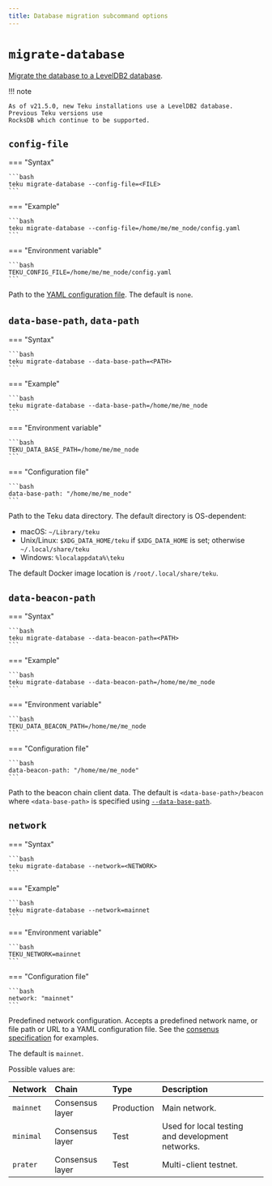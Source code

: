 ```yaml
---
title: Database migration subcommand options
---
```


# `migrate-database`

[Migrate the database to a LevelDB2 database](../../../HowTo/Migrate-Database.md).

!!! note

    As of v21.5.0, new Teku installations use a LevelDB2 database. Previous Teku versions use
    RocksDB which continue to be supported.

## `config-file`

=== "Syntax"

    ```bash
    teku migrate-database --config-file=<FILE>
    ```

=== "Example"

    ```bash
    teku migrate-database --config-file=/home/me/me_node/config.yaml
    ```

=== "Environment variable"

    ```bash
    TEKU_CONFIG_FILE=/home/me/me_node/config.yaml
    ```

Path to the [YAML configuration file](../../../HowTo/Configure/Use-Configuration-File.md).
The default is `none`.

## `data-base-path`, `data-path`

=== "Syntax"

    ```bash
    teku migrate-database --data-base-path=<PATH>
    ```

=== "Example"

    ```bash
    teku migrate-database --data-base-path=/home/me/me_node
    ```

=== "Environment variable"

    ```bash
    TEKU_DATA_BASE_PATH=/home/me/me_node
    ```

=== "Configuration file"

    ```bash
    data-base-path: "/home/me/me_node"
    ```

Path to the Teku data directory. The default directory is OS-dependent:

* macOS: `~/Library/teku`
* Unix/Linux: `$XDG_DATA_HOME/teku` if `$XDG_DATA_HOME` is set; otherwise `~/.local/share/teku`
* Windows: `%localappdata%\teku`

The default Docker image location is `/root/.local/share/teku`.

## `data-beacon-path`

=== "Syntax"

    ```bash
    teku migrate-database --data-beacon-path=<PATH>
    ```

=== "Example"

    ```bash
    teku migrate-database --data-beacon-path=/home/me/me_node
    ```

=== "Environment variable"

    ```bash
    TEKU_DATA_BEACON_PATH=/home/me/me_node
    ```

=== "Configuration file"

    ```bash
    data-beacon-path: "/home/me/me_node"
    ```

Path to the beacon chain client data. The default is `<data-base-path>/beacon` where `<data-base-path>`
is specified using [`--data-base-path`](#data-base-path-data-path).

## `network`

=== "Syntax"

    ```bash
    teku migrate-database --network=<NETWORK>
    ```

=== "Example"

    ```bash
    teku migrate-database --network=mainnet
    ```

=== "Environment variable"

    ```bash
    TEKU_NETWORK=mainnet
    ```

=== "Configuration file"

    ```bash
    network: "mainnet"
    ```

Predefined network configuration.
Accepts a predefined network name, or file path or URL to a YAML configuration file. See the
[consenus specification](https://github.com/ethereum/consensus-specs/tree/master/configs) for examples.

The default is `mainnet`.

Possible values are:

| Network   | Chain           | Type       | Description                                      |
|:----------|:----------------|:-----------|:-------------------------------------------------|
| `mainnet` | Consensus layer | Production | Main network.                                    |
| `minimal` | Consensus layer | Test       | Used for local testing and development networks. |
| `prater`  | Consensus layer | Test       | Multi-client testnet.                            |
